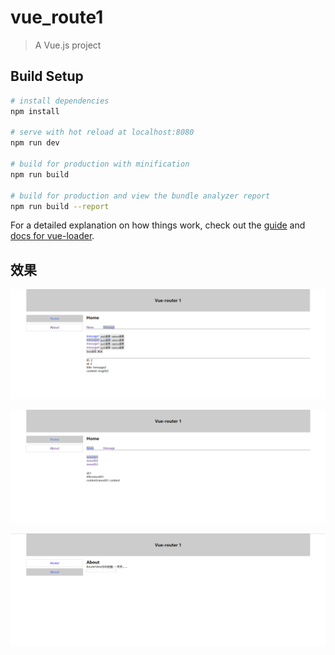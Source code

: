 # vue_route1

> A Vue.js project

## Build Setup

``` bash
# install dependencies
npm install

# serve with hot reload at localhost:8080
npm run dev

# build for production with minification
npm run build

# build for production and view the bundle analyzer report
npm run build --report
```

For a detailed explanation on how things work, check out the [guide](http://vuejs-templates.github.io/webpack/) and [docs for vue-loader](http://vuejs.github.io/vue-loader).

## 效果

![avatar](./images/vue_router1.png)

![avatar](./images/vue_router1_2.png)

![avatar](./images/vue_router1_3.png)
